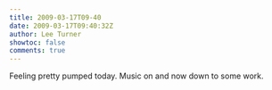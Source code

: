```yaml
---
title: 2009-03-17T09-40
date: 2009-03-17T09:40:32Z
author: Lee Turner
showtoc: false
comments: true
---
```


Feeling pretty pumped today.  Music on and now down to some work.


